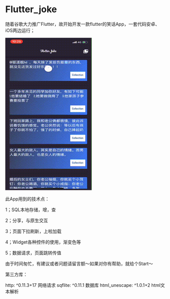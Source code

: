 # Flutter_joke

随着谷歌大力推广Flutter，故开始开发一款flutter的笑话App，一套代码安卓、iOS两边运行；

![joke picture](https://github.com/iEdric/Flutter_joke/blob/master/flutter_joke/introduce/output2.gif)

此App用到的技术点：

1；SQL本地存储，增，查

2；分享，与原生交互

3；页面下拉刷新，上啦加载

4；Widget各种控件的使用，渐变色等

5；数据请求，页面跳转传值

由于时间匆忙，有建议或者问题请留言额～如果对你有帮助，就给个Start～

第三方库：

  http: ^0.11.3+17   网络请求
  sqflite: ^0.11.1   数据库
  html_unescape: ^1.0.1+2    html文本解析
